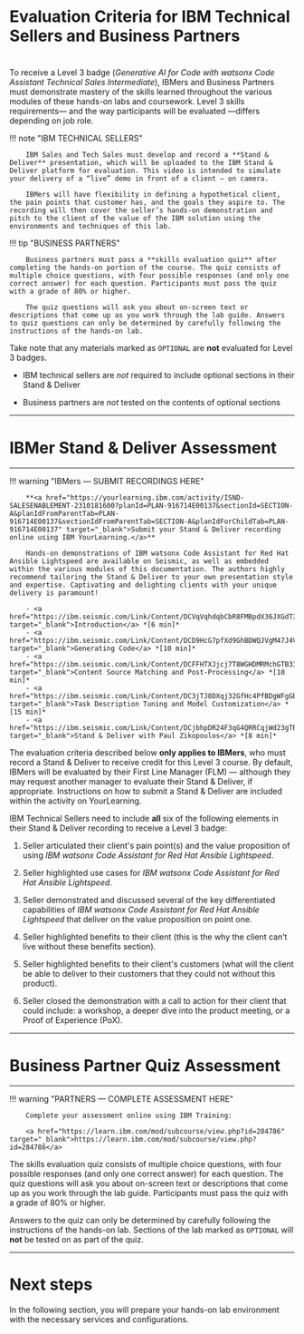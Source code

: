 # Evaluation Criteria for IBM Technical Sellers and Business Partners
#

To receive a Level 3 badge (*Generative AI for Code with watsonx Code Assistant Technical Sales Intermediate*), IBMers and Business Partners must demonstrate mastery of the skills learned throughout the various modules of these hands-on labs and coursework. Level 3 skills requirements— and the way participants will be evaluated —differs depending on job role.

!!! note "IBM TECHNICAL SELLERS"
        
        IBM Sales and Tech Sales must develop and record a **Stand & Deliver** presentation, which will be uploaded to the IBM Stand & Deliver platform for evaluation. This video is intended to simulate your delivery of a “live” demo in front of a client — on camera.
        
        IBMers will have flexibility in defining a hypothetical client, the pain points that customer has, and the goals they aspire to. The recording will then cover the seller’s hands-on demonstration and pitch to the client of the value of the IBM solution using the environments and techniques of this lab.

!!! tip "BUSINESS PARTNERS"

        Business partners must pass a **skills evaluation quiz** after completing the hands-on portion of the course. The quiz consists of multiple choice questions, with four possible responses (and only one correct answer) for each question. Participants must pass the quiz with a grade of 80% or higher.

        The quiz questions will ask you about on-screen text or descriptions that come up as you work through the lab guide. Answers to quiz questions can only be determined by carefully following the instructions of the hands-on lab.

Take note that any materials marked as `OPTIONAL` are **not** evaluated for Level 3 badges.
        
- IBM technical sellers are *not* required to include optional sections in their Stand & Deliver
        
- Business partners are *not* tested on the contents of optional sections

---

#
# **IBMer** Stand & Deliver Assessment

---

!!! warning "IBMers — SUBMIT RECORDINGS HERE"

        **<a href="https://yourlearning.ibm.com/activity/ISND-SALESENABLEMENT-2310181600?planId=PLAN-916714E00137&sectionId=SECTION-A&planIdFromParentTab=PLAN-916714E00137&sectionIdFromParentTab=SECTION-A&planIdForChildTab=PLAN-916714E00137" target="_blank">Submit your Stand & Deliver recording online using IBM YourLearning.</a>**
        
        Hands-on demonstrations of IBM watsonx Code Assistant for Red Hat Ansible Lightspeed are available on Seismic, as well as embedded within the various modules of this documentation. The authors highly recommend tailoring the Stand & Deliver to your own presentation style and expertise. Captivating and delighting clients with your unique delivery is paramount!

        - <a href="https://ibm.seismic.com/Link/Content/DCVqVqhdqbCbR8FMBpdX36JXGdT3" target="_blank">Introduction</a> *[6 min]*
        - <a href="https://ibm.seismic.com/Link/Content/DCD9HcG7pfXd9GhBDWQJVgM47J4V" target="_blank">Generating Code</a> *[10 min]*
        - <a href="https://ibm.seismic.com/Link/Content/DCFFHTXJjcj7T8WGHDMRMchGTB33" target="_blank">Content Source Matching and Post-Processing</a> *[10 min]*
        - <a href="https://ibm.seismic.com/Link/Content/DC3jTJ8DXqj32GfHc4PfBDgWFgGB" target="_blank">Task Description Tuning and Model Customization</a> *[15 min]*
        - <a href="https://ibm.seismic.com/Link/Content/DCjbhpDR24F3qG4QRRCqjWd23gTB" target="_blank">Stand & Deliver with Paul Zikopoulos</a> *[8 min]*

The evaluation criteria described below **only applies to IBMers**, who must record a Stand & Deliver to receive credit for this Level 3 course. By default, IBMers will be evaluated by their First Line Manager (FLM) — although they may request another manager to evaluate their Stand & Deliver, if appropriate. Instructions on how to submit a Stand & Deliver are included within the activity on YourLearning.

IBM Technical Sellers need to include **all** six of the following elements in their Stand & Deliver recording to receive a Level 3 badge:

1. Seller articulated their client's pain point(s) and the value proposition of using *IBM watsonx Code Assistant for Red Hat Ansible Lightspeed*.

2. Seller highlighted use cases for *IBM watsonx Code Assistant for Red Hat Ansible Lightspeed*.

3. Seller demonstrated and discussed several of the key differentiated capabilities of *IBM watsonx Code Assistant for Red Hat Ansible Lightspeed* that deliver on the value proposition on point one.

4. Seller highlighted benefits to their client (this is the why the client can’t live without these benefits section).

5. Seller highlighted benefits to their client's customers (what will the client be able to deliver to their customers that they could not without this product).

6. Seller closed the demonstration with a call to action for their client that could include: a workshop, a deeper dive into the product meeting, or a Proof of Experience (PoX).

---

#
# **Business Partner** Quiz Assessment

---

!!! warning "PARTNERS — COMPLETE ASSESSMENT HERE"

        Complete your assessment online using IBM Training:
        
        <a href="https://learn.ibm.com/mod/subcourse/view.php?id=284786" target="_blank">https://learn.ibm.com/mod/subcourse/view.php?id=284786</a>

The skills evaluation quiz consists of multiple choice questions, with four possible responses (and only one correct answer) for each question. The quiz questions will ask you about on-screen text or descriptions that come up as you work through the lab guide. Participants must pass the quiz with a grade of 80% or higher.

Answers to the quiz can only be determined by carefully following the instructions of the hands-on lab. Sections of the lab marked as `OPTIONAL` will **not** be tested on as part of the quiz.

---

#
# Next steps

In the following section, you will prepare your hands-on lab environment with the necessary services and configurations.